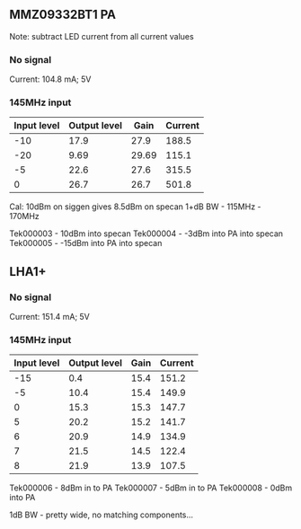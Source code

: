 ## MMZ09332BT1 PA
Note: subtract LED current from all current values
### No signal

Current: 104.8 mA; 5V

### 145MHz input

|Input level| Output level|Gain|Current|
|---|---|---|---|
|-10 | 17.9 | 27.9 | 188.5 |
|-20 | 9.69 | 29.69 | 115.1 |
| -5 | 22.6 | 27.6 | 315.5 |
| 0 | 26.7 | 26.7 | 501.8 |

Cal: 10dBm on siggen gives 8.5dBm on specan
1+dB BW - 115MHz - 170MHz

Tek000003 - 10dBm into specan
Tek000004 - -3dBm into PA into specan
Tek000005 - -15dBm into PA into specan


## LHA1+

### No signal

Current: 151.4 mA; 5V

### 145MHz input

|Input level| Output level|Gain|Current|
|---|---|---|---|
| -15 | 0.4 | 15.4 | 151.2 |
| -5 | 10.4 | 15.4 | 149.9 |
| 0 | 15.3 | 15.3 | 147.7 |
| 5 | 20.2 | 15.2 | 141.7 |
| 6 | 20.9 | 14.9 | 134.9 |
| 7 | 21.5 | 14.5 | 122.4 |
| 8 | 21.9 | 13.9 | 107.5 |

Tek000006 - 8dBm in to PA
Tek000007 - 5dBm in to PA
Tek000008 - 0dBm into PA

1dB BW - pretty wide, no matching components...
